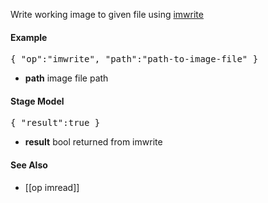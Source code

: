 Write working image to given file using [imwrite](http://docs.opencv.org/doc/user_guide/ug_mat.html#input-output)

#### Example
<pre>
{ "op":"imwrite", "path":"path-to-image-file" }
</pre>
* **path** image file path

#### Stage Model
<pre>
{ "result":true }
</pre>
* **result** bool returned from imwrite

#### See Also
* [[op imread]]
